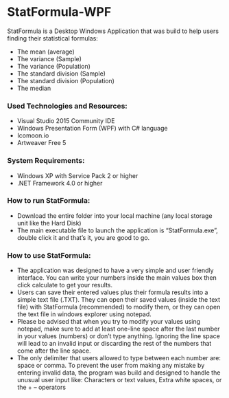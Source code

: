 # StatFormula-WPF

StatFormula is a Desktop Windows Application that was build to help users finding their statistical formulas:
- The mean (average)
- The variance (Sample)
- The variance (Population)
- The standard division (Sample)
- The standard division (Population)
- The median

### Used Technologies and Resources:
-	Visual Studio 2015 Community IDE
-	Windows Presentation Form (WPF) with C# language
-	Icomoon.io
-	Artweaver Free 5

### System Requirements:
-	Windows XP with Service Pack 2 or higher
-	.NET Framework 4.0 or higher

### How to run StatFormula:
-	Download the entire folder into your local machine (any local storage unit like the Hard Disk)
-	The main executable file to launch the application is “StatFormula.exe”, double click it and that’s it, you are good to go.

### How to use StatFormula:
-	The application was designed to have a very simple and user friendly interface. You can write your numbers inside the main values box then click calculate to get your results.
-	Users can save their entered values plus their formula results into a simple text file (.TXT). They can open their saved values (inside the text file) with StatFormula (recommended) to modify them, or they can open the text file in windows explorer using notepad.
-	Please be advised that when you try to modify your values using notepad, make sure to add at least one-line space after the last number in your values (numbers) or don’t type anything. Ignoring the line space will lead to an invalid input or discarding the rest of the numbers that come after the line space.
-	The only delimiter that users allowed to type between each number are: space or comma. To prevent the user from making any mistake by entering invalid data, the program was build and designed to handle the unusual user input like:
Characters or text values, Extra white spaces, or the + – operators 

